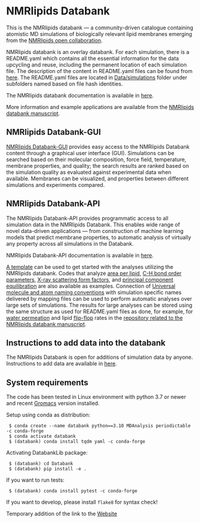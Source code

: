 # NMRlipids Databank 
This is the NMRlipids databank &mdash; a community-driven catalogue containing atomistic MD simulations of biologically relevant lipid membranes emerging from the [NMRlipids open collaboration](http://nmrlipids.blogspot.com/2021/03/second-online-meeting-on-nmrlipids.html). 

NMRlipids databank is an overlay databank. For each simulation, there is a README.yaml which contains all the essential information for the data upcycling and reuse, including the permanent location of each simulation file. The description of the content in README.yaml files can be found from [here](https://nmrlipids.github.io/READMEcontent.html). The README.yaml files are located in [Data/simulations](https://github.com/NMRLipids/Databank/tree/main/Data/Simulations) folder under subfolders named based on file hash identities. 

The NMRlipids databank documentation is available in [here](https://nmrlipids.github.io/index.html). 

More information and example applications are available from the [NMRlipids databank manuscript](https://doi.org/10.26434/chemrxiv-2023-jrpwm).

## NMRlipids Databank-GUI
[NMRlipids Databank-GUI](https://databank.nmrlipids.fi/) provides easy access to the NMRlipids Databank content
through a graphical user interface (GUI). Simulations can be searched based on their molecular composition, force field,
temperature, membrane properties, and quality; the search results are ranked based on the simulation quality as evaluated
against experimental data when available. Membranes can be visualized, and properties between different simulations and
experiments compared.

## NMRlipids Databank-API
The NMRlipids Databank-API provides programmatic access to all simulation data in the NMRlipids Databank. This enables wide range of novel data-driven applications &mdash; from construction of machine learning models that predict membrane properties, to automatic analysis of virtually any property across all simulations in the Databank. 

NMRlipids Databank-API documentation is available in [here](https://nmrlipids.github.io/databankLibrary.html).

[A template](https://github.com/NMRLipids/databank-template/blob/main/scripts/template.ipynb) can be used to get started with the analyses utilizing the NMRlipids databank. Codes that analyze [area per lipid](https://github.com/NMRLipids/Databank/blob/main/Scripts/AnalyzeDatabank/calcAPL.py), [C-H bond order parameters](https://github.com/NMRLipids/Databank/blob/main/Scripts/AnalyzeDatabank/calcOrderParameters.py), [X-ray scattering form factors](https://github.com/NMRLipids/Databank/blob/main/Scripts/AnalyzeDatabank/calc_FormFactors.py), and [principal component equilibration](https://github.com/NMRLipids/Databank/blob/main/Scripts/AnalyzeDatabank/NMRPCA_timerelax.py) are also available as examples. Connection of [Universal molecule and atom naming conventions](https://nmrlipids.github.io/moleculesAndMapping.html) with simulation specific names delivered by mapping files can be used to perform automatic analyses over large sets of simulations. The results for large analyses can be stored using the same structure as used for README.yaml files as done, for example, for [water permeation](https://github.com/NMRLipids/DataBankManuscript/tree/main/Data/MD-PERMEATION) and lipid [flip-flop](https://github.com/NMRLipids/DataBankManuscript/tree/main/Data/Flipflops) rates in the [repository related to the NMRlipids databank manuscript](https://github.com/NMRLipids/DataBankManuscript).

## Instructions to add data into the databank

The NMRlipids Databank is open for additions of simulation data by anyone. Instructions to add data are available in [here](https://nmrlipids.github.io/addingData.html).

## System requirements

The code has been tested in Linux environment with python 3.7 or newer and recent [Gromacs](https://manual.gromacs.org/current/install-guide/index.html) version installed.

Setup using conda as distribution:

```
 $ conda create --name databank python==3.10 MDAnalysis periodictable -c conda-forge
 $ conda activate databank
 $ (databank) conda install tqdm yaml -c conda-forge
```

Activating DatabankLib package:

```
 $ (databank) cd Databank
 $ (databank) pip install -e .
```

If you want to run tests:
```
 $ (databank) conda install pytest -c conda-forge
```

If you want to develop, please install `flake8` for syntax check!

Temporary addition of the link to the [Website](https://d551-2001-464a-61a0-0-c1ea-aaa-71c7-f3e3.ngrok-free.app/) 